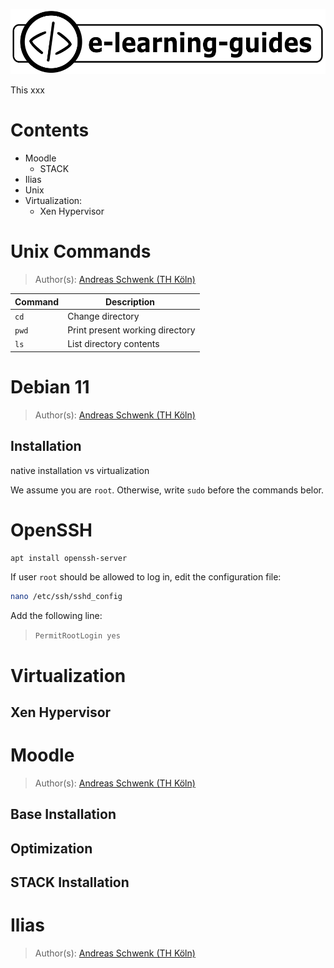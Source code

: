 ![](img/e-learning-guides-logo.png)

This xxx

# Contents

- Moodle
  - STACK
- Ilias
- Unix
- Virtualization:
  - Xen Hypervisor

# Unix Commands

> Author(s): [Andreas Schwenk (TH Köln)](https://www.th-koeln.de/personen/andreas.schwenk/)

| Command | Description                     |
| ------- | ------------------------------- |
| `cd`    | Change directory                |
| `pwd`   | Print present working directory |
| `ls`    | List directory contents         |

# Debian 11

> Author(s): [Andreas Schwenk (TH Köln)](https://www.th-koeln.de/personen/andreas.schwenk/)

## Installation

native installation vs virtualization

We assume you are `root`. Otherwise, write `sudo` before the commands belor.

# OpenSSH

```bash
apt install openssh-server
```

If user `root` should be allowed to log in, edit the configuration file:

```bash
nano /etc/ssh/sshd_config
```

Add the following line:

> `PermitRootLogin yes`

# Virtualization

## Xen Hypervisor

# Moodle

> Author(s): [Andreas Schwenk (TH Köln)](https://www.th-koeln.de/personen/andreas.schwenk/)

## Base Installation

## Optimization

## STACK Installation

# Ilias

> Author(s): [Andreas Schwenk (TH Köln)](https://www.th-koeln.de/personen/andreas.schwenk/)
